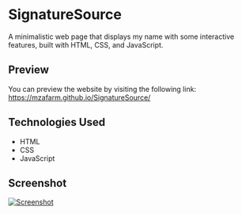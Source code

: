 # SignatureSource

A minimalistic web page that displays my name with some interactive features, built with HTML, CSS, and JavaScript.

## Preview
You can preview the website by visiting the following link:
https://mzafarm.github.io/SignatureSource/

## Technologies Used
- HTML
- CSS
- JavaScript

## Screenshot

[![**Screenshot**](https://user-images.githubusercontent.com/98420006/213889748-cd716229-a614-4b65-8a85-8a950c8cbbfa.png)](https://mzafarm.github.io/SignatureSource/)
